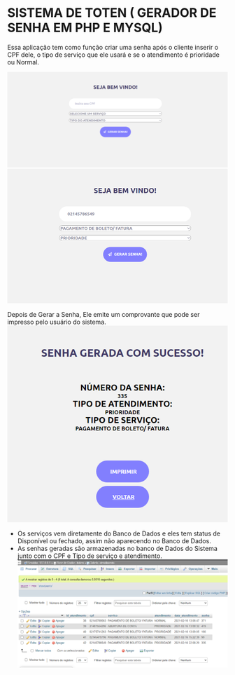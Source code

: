 # SISTEMA DE TOTEN ( GERADOR DE SENHA EM PHP E MYSQL) 

Essa aplicação tem como função criar uma senha após o cliente inserir o CPF dele, o tipo de serviço que ele usará e se o atendimento é prioridade ou Normal.

![Tela de Inicio](https://github.com/Letancio/TOTENPHP/blob/main/scr/Capturar.PNG)
![Preenchimento do formulário  ](https://github.com/Letancio/TOTENPHP/blob/main/scr/Capturar1.PNG)


Depois de Gerar a Senha, Ele emite um comprovante que pode ser impresso pelo usuário do sistema. 
![Senha Gerada](https://github.com/Letancio/TOTENPHP/blob/main/scr/Capturar2.PNG)
* Os serviços vem diretamente do Banco de Dados e eles tem status de Disponível ou fechado, assim não aparecendo no Banco de Dados.
* As senhas geradas são armazenadas no banco de Dados do Sistema junto com o CPF e Tipo de serviço e atendimento.
![Dados Salvos no Banco de Dados](https://github.com/Letancio/TOTENPHP/blob/main/scr/Capturar3.PNG)

